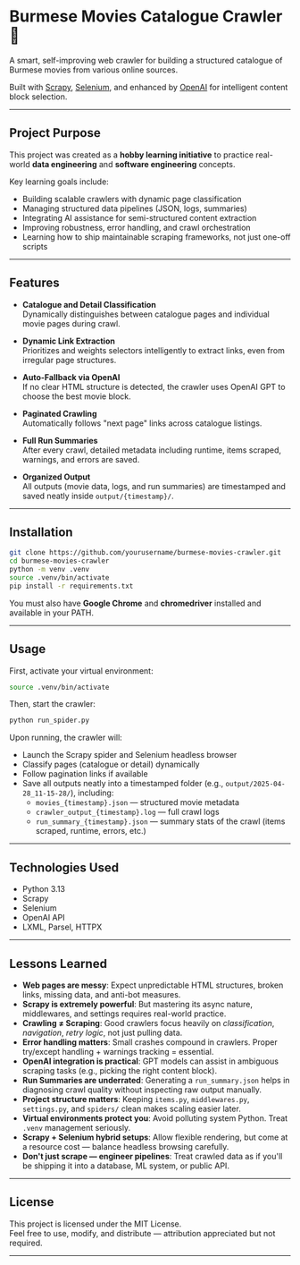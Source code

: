 # Burmese Movies Catalogue Crawler 🎥

A smart, self-improving web crawler for building a structured catalogue of Burmese movies from various online sources.

Built with [Scrapy](https://scrapy.org/), [Selenium](https://www.selenium.dev/), and enhanced by [OpenAI](https://openai.com/) for intelligent content block selection.

---

## Project Purpose

This project was created as a **hobby learning initiative** to practice real-world **data engineering** and **software engineering** concepts.

Key learning goals include:
- Building scalable crawlers with dynamic page classification
- Managing structured data pipelines (JSON, logs, summaries)
- Integrating AI assistance for semi-structured content extraction
- Improving robustness, error handling, and crawl orchestration
- Learning how to ship maintainable scraping frameworks, not just one-off scripts

---

## Features

- **Catalogue and Detail Classification**  
  Dynamically distinguishes between catalogue pages and individual movie pages during crawl.

- **Dynamic Link Extraction**  
  Prioritizes and weights selectors intelligently to extract links, even from irregular page structures.

- **Auto-Fallback via OpenAI**  
  If no clear HTML structure is detected, the crawler uses OpenAI GPT to choose the best movie block.

- **Paginated Crawling**  
  Automatically follows "next page" links across catalogue listings.

- **Full Run Summaries**  
  After every crawl, detailed metadata including runtime, items scraped, warnings, and errors are saved.

- **Organized Output**  
  All outputs (movie data, logs, and run summaries) are timestamped and saved neatly inside `output/{timestamp}/`.

---

## Installation

```bash
git clone https://github.com/yourusername/burmese-movies-crawler.git
cd burmese-movies-crawler
python -m venv .venv
source .venv/bin/activate
pip install -r requirements.txt
```

You must also have **Google Chrome** and **chromedriver** installed and available in your PATH.

---

## Usage

First, activate your virtual environment:

```bash
source .venv/bin/activate
```

Then, start the crawler:

```bash
python run_spider.py
```

Upon running, the crawler will:

- Launch the Scrapy spider and Selenium headless browser
- Classify pages (catalogue or detail) dynamically
- Follow pagination links if available
- Save all outputs neatly into a timestamped folder (e.g., `output/2025-04-28_11-15-28/`), including:
  - `movies_{timestamp}.json` — structured movie metadata
  - `crawler_output_{timestamp}.log` — full crawl logs
  - `run_summary_{timestamp}.json` — summary stats of the crawl (items scraped, runtime, errors, etc.)

---

## Technologies Used

- Python 3.13
- Scrapy
- Selenium
- OpenAI API
- LXML, Parsel, HTTPX

---

## Lessons Learned

- **Web pages are messy**: Expect unpredictable HTML structures, broken links, missing data, and anti-bot measures.
- **Scrapy is extremely powerful**: But mastering its async nature, middlewares, and settings requires real-world practice.
- **Crawling ≠ Scraping**: Good crawlers focus heavily on *classification*, *navigation*, *retry logic*, not just pulling data.
- **Error handling matters**: Small crashes compound in crawlers. Proper try/except handling + warnings tracking = essential.
- **OpenAI integration is practical**: GPT models can assist in ambiguous scraping tasks (e.g., picking the right content block).
- **Run Summaries are underrated**: Generating a `run_summary.json` helps in diagnosing crawl quality without inspecting raw output manually.
- **Project structure matters**: Keeping `items.py`, `middlewares.py`, `settings.py`, and `spiders/` clean makes scaling easier later.
- **Virtual environments protect you**: Avoid polluting system Python. Treat `.venv` management seriously.
- **Scrapy + Selenium hybrid setups**: Allow flexible rendering, but come at a resource cost — balance headless browsing carefully.
- **Don't just scrape — engineer pipelines**: Treat crawled data as if you'll be shipping it into a database, ML system, or public API.

---

## License

This project is licensed under the MIT License.  
Feel free to use, modify, and distribute — attribution appreciated but not required.

---